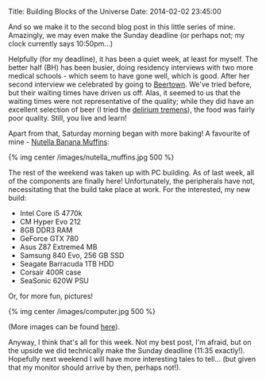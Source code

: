 Title:  Building Blocks of the Universe
Date:   2014-02-02 23:45:00

And so we make it to the second blog post in this little series of mine.
Amazingly, we may even make the Sunday deadline (or perhaps not; my clock
currently says 10:50pm...)

Helpfully (for my deadline), it has been a quiet week, at least for myself.
The better half (BH) has been busier, doing residency interviews with two more
medical schools - which seem to have gone well, which is good. After her second
interview we celebrated by going to [Beertown](http://www.beertown.ca/). We've
tried before, but their waiting times have driven us off. Alas, it seemed to us
that the waiting times were not representative of the quality; while they did
have an excellent selection of beer (I tried the [delirium tremens](http://en.wikipedia.org/wiki/Delirium_Tremens_(beer))),
the food was fairly poor quality. Still, you live and learn!

Apart from that, Saturday morning began with more baking! A favourite of
mine - [Nutella Banana Muffins](http://www.thenovicechefblog.com/2013/01/nutella-banana-swirl-muffins/):

{% img center /images/nutella_muffins.jpg 500 %}

The rest of the weekend was taken up with PC building. As of last week, all of
the components are finally here! Unfortunately, the peripherals have not,
necessitating that the build take place at work. For the interested, my new
build:

 * Intel Core i5 4770k
 * CM Hyper Evo 212
 * 8GB DDR3 RAM
 * GeForce GTX 780
 * Asus Z87 Extreme4 MB
 * Samsung 840 Evo, 256 GB SSD
 * Seagate Barracuda 1TB HDD
 * Corsair 400R case
 * SeaSonic 620W PSU

Or, for more fun, pictures!

{% img center /images/computer.jpg 500 %}

(More images can be found [here](http://imgur.com/a/KualJ)).

Anyway, I think that's all for this week. Not my best post, I'm afraid, but on
the upside we did technically make the Sunday deadline (11:35 exactly!).
Hopefully next weekend I will have more interesting tales to tell... (but given
that my monitor should arrive by then, perhaps not!).
